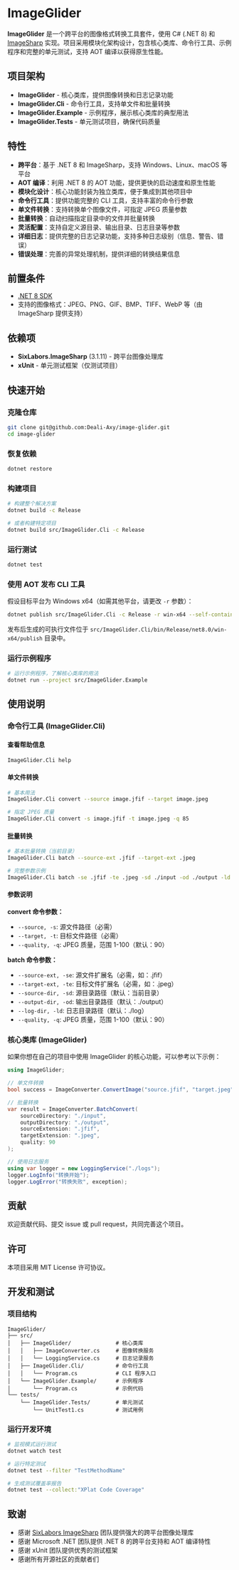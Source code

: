 ﻿# ImageGlider

**ImageGlider** 是一个跨平台的图像格式转换工具套件，使用 C# (.NET 8) 和 [ImageSharp](https://github.com/SixLabors/ImageSharp) 实现。项目采用模块化架构设计，包含核心类库、命令行工具、示例程序和完整的单元测试，支持 AOT 编译以获得原生性能。

## 项目架构

- **ImageGlider** - 核心类库，提供图像转换和日志记录功能
- **ImageGlider.Cli** - 命令行工具，支持单文件和批量转换
- **ImageGlider.Example** - 示例程序，展示核心类库的典型用法
- **ImageGlider.Tests** - 单元测试项目，确保代码质量

## 特性

- **跨平台**：基于 .NET 8 和 ImageSharp，支持 Windows、Linux、macOS 等平台
- **AOT 编译**：利用 .NET 8 的 AOT 功能，提供更快的启动速度和原生性能
- **模块化设计**：核心功能封装为独立类库，便于集成到其他项目中
- **命令行工具**：提供功能完整的 CLI 工具，支持丰富的命令行参数
- **单文件转换**：支持转换单个图像文件，可指定 JPEG 质量参数
- **批量转换**：自动扫描指定目录中的文件并批量转换
- **灵活配置**：支持自定义源目录、输出目录、日志目录等参数
- **详细日志**：提供完整的日志记录功能，支持多种日志级别（信息、警告、错误）
- **错误处理**：完善的异常处理机制，提供详细的转换结果信息

## 前置条件

- [.NET 8 SDK](https://dotnet.microsoft.com/download/dotnet/8.0)
- 支持的图像格式：JPEG、PNG、GIF、BMP、TIFF、WebP 等（由 ImageSharp 提供支持）

## 依赖项

- **SixLabors.ImageSharp** (3.1.11) - 跨平台图像处理库
- **xUnit** - 单元测试框架（仅测试项目）

## 快速开始

### 克隆仓库

```bash
git clone git@github.com:Deali-Axy/image-glider.git
cd image-glider
```

### 恢复依赖

```bash
dotnet restore
```

### 构建项目

```bash
# 构建整个解决方案
dotnet build -c Release

# 或者构建特定项目
dotnet build src/ImageGlider.Cli -c Release
```

### 运行测试

```bash
dotnet test
```

### 使用 AOT 发布 CLI 工具

假设目标平台为 Windows x64（如需其他平台，请更改 `-r` 参数）：

```bash
dotnet publish src/ImageGlider.Cli -c Release -r win-x64 --self-contained true /p:PublishAot=true
```

发布后生成的可执行文件位于 `src/ImageGlider.Cli/bin/Release/net8.0/win-x64/publish` 目录中。

### 运行示例程序

```bash
# 运行示例程序，了解核心类库的用法
dotnet run --project src/ImageGlider.Example
```

## 使用说明

### 命令行工具 (ImageGlider.Cli)

#### 查看帮助信息

```bash
ImageGlider.Cli help
```

#### 单文件转换

```bash
# 基本用法
ImageGlider.Cli convert --source image.jfif --target image.jpeg

# 指定 JPEG 质量
ImageGlider.Cli convert -s image.jfif -t image.jpeg -q 85
```

#### 批量转换

```bash
# 基本批量转换（当前目录）
ImageGlider.Cli batch --source-ext .jfif --target-ext .jpeg

# 完整参数示例
ImageGlider.Cli batch -se .jfif -te .jpeg -sd ./input -od ./output -ld ./logs -q 90
```

#### 参数说明

**convert 命令参数：**
- `--source, -s`: 源文件路径（必需）
- `--target, -t`: 目标文件路径（必需）
- `--quality, -q`: JPEG 质量，范围 1-100（默认：90）

**batch 命令参数：**
- `--source-ext, -se`: 源文件扩展名（必需，如：.jfif）
- `--target-ext, -te`: 目标文件扩展名（必需，如：.jpeg）
- `--source-dir, -sd`: 源目录路径（默认：当前目录）
- `--output-dir, -od`: 输出目录路径（默认：./output）
- `--log-dir, -ld`: 日志目录路径（默认：./log）
- `--quality, -q`: JPEG 质量，范围 1-100（默认：90）

### 核心类库 (ImageGlider)

如果你想在自己的项目中使用 ImageGlider 的核心功能，可以参考以下示例：

```csharp
using ImageGlider;

// 单文件转换
bool success = ImageConverter.ConvertImage("source.jfif", "target.jpeg", quality: 85);

// 批量转换
var result = ImageConverter.BatchConvert(
    sourceDirectory: "./input",
    outputDirectory: "./output",
    sourceExtension: ".jfif",
    targetExtension: ".jpeg",
    quality: 90
);

// 使用日志服务
using var logger = new LoggingService("./logs");
logger.LogInfo("转换开始");
logger.LogError("转换失败", exception);
```

## 贡献

欢迎贡献代码、提交 issue 或 pull request，共同完善这个项目。

## 许可

本项目采用 MIT License 许可协议。

## 开发和测试

### 项目结构

```
ImageGlider/
├── src/
│   ├── ImageGlider/              # 核心类库
│   │   ├── ImageConverter.cs     # 图像转换服务
│   │   └── LoggingService.cs     # 日志记录服务
│   ├── ImageGlider.Cli/          # 命令行工具
│   │   └── Program.cs            # CLI 程序入口
│   └── ImageGlider.Example/      # 示例程序
│       └── Program.cs            # 示例代码
└── tests/
    └── ImageGlider.Tests/        # 单元测试
        └── UnitTest1.cs          # 测试用例
```

### 运行开发环境

```bash
# 监视模式运行测试
dotnet watch test

# 运行特定测试
dotnet test --filter "TestMethodName"

# 生成测试覆盖率报告
dotnet test --collect:"XPlat Code Coverage"
```

## 致谢

- 感谢 [SixLabors ImageSharp](https://github.com/SixLabors/ImageSharp) 团队提供强大的跨平台图像处理库
- 感谢 Microsoft .NET 团队提供 .NET 8 的跨平台支持和 AOT 编译特性
- 感谢 xUnit 团队提供优秀的测试框架
- 感谢所有开源社区的贡献者们


